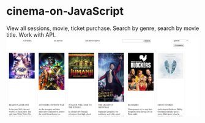 # cinema-on-JavaScript
View all sessions, movie, ticket purchase. Search by genre, search by movie title. Work with API.
![Иллюстрация к проекту](https://github.com/SergeyKalko/cinema-on-JavaScript/raw/master/static/Screenshot.png)